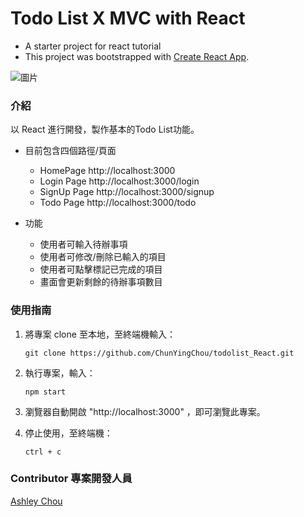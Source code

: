 # Todo List X MVC with React

- A starter project for react tutorial
- This project was bootstrapped with [Create React App](https://github.com/facebook/create-react-app).

![圖片](https://assets-lighthouse.alphacamp.co/uploads/image/file/22232/ExportedContentImage_00.png)

### 介紹

以 React 進行開發，製作基本的Todo List功能。

- 目前包含四個路徑/頁面
  - HomePage http://localhost:3000
  - Login Page http://localhost:3000/login
  - SignUp Page http://localhost:3000/signup
  - Todo Page http://localhost:3000/todo
  
- 功能
  - 使用者可輸入待辦事項
  - 使用者可修改/刪除已輸入的項目
  - 使用者可點擊標記已完成的項目
  - 畫面會更新剩餘的待辦事項數目
 

### 使用指南

1. 將專案 clone 至本地，至終端機輸入：

   ```
   git clone https://github.com/ChunYingChou/todolist_React.git
   ```

2. 執行專案，輸入：
   ```
   npm start
   ```
3. 瀏覽器自動開啟 "http://localhost:3000" ，即可瀏覽此專案。

4. 停止使用，至終端機：
   ```
   ctrl + c
   ```

### Contributor 專案開發人員

[Ashley Chou](https://github.com/ChunYingChou)

